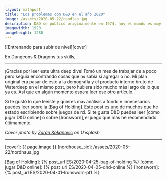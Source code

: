 ```yaml
---
layout: mathpost
title: "Los problemas con D&D en el año 2020"
image: /assets/2020-05-22/candles.jpg
description: D&D se publicó originalmente en 1974, hoy el mundo es muy diferente y su audiencia es más diversa que nunca, lo cual ha hecho pesar a muchas personas ¿D&D debería cambiar? 
imagewidth: 1920
imageheight: 1280
---
```


![Entrenando para subir de nivel][cover]

En Dungeons & Dragons tus skills,

<!--more-->

---

¡Gracias por leer este ultra deep dive! Tomó un mes de trabajar de a poco pero seguía encontrando cosas que no sabía si agregar o no. Mi plan original era pasar de esto a la demografía y el producto interno bruto de Waterdeep en el mismo post, pero hubiera sido mucho más largo de lo que ya es. Así que en algún momento espera leer ese otro artículo.

Si te gustó lo que leeiste y quieres más análisis a fondo e innecesarios puedes leer sobre la [Bag of Holding]. Este post es uno de muchos que he estado escribiendo sobre juegos de rol. Si te gusta D&D puedes leer [cómo jugar D&D online] o sobre [Ironsworn], el juego que más he recomendado últimamente.

_Cover photo by [Zoran Kokanovic] on Unsplash_



---



<!--Images-->
[cover]: {{ page.image }}
[nordhouse_pic]: /assets/2020-05-22/nordhaus.jpg

<!--Credits-->

[Zoran Kokanovic]: https://www.flickriver.com/photos/noonchaka/popular-interesting/?utm_medium=referral&utm_source=unsplash
[Vladimir Fedotov]: https://www.instagram.com/vladimir.fedotov/
[Roman Kraft]: https://unsplash.com/@romankraft
[Tj Holowaychuk]: https://www.instagram.com/tjholowaychuk/

<!--Internal-Links-->
[Bag of Holding]: {% post_url ES/2020-04-25-bag-of-holding %}
[cómo jugar D&D online]: {% post_url ES/2020-04-05-dnd-online %}
[Ironsworn]: {% post_url ES/2020-04-01-Ironsworn-pt1 %}


<!--External-Links-->
